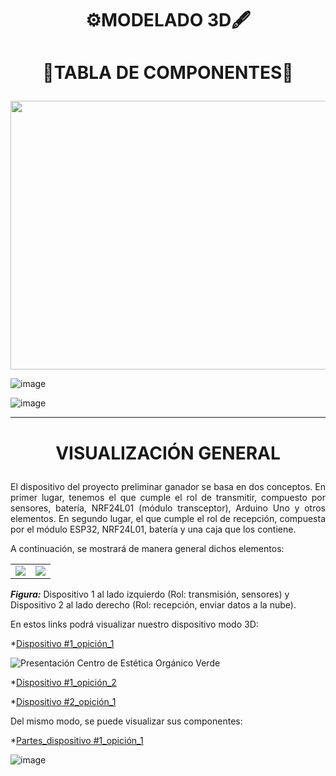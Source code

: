 # <p align = center>  ⚙️MODELADO 3D🖋️</p>


# <p align = center>  📑TABLA DE COMPONENTES🔖</p>

<p align="center">
  <img src="https://github.com/Fx2048/Team_4_FdD/assets/131219987/491d4185-a000-476c-9524-649a26e58c50" width="1050" height="430" style="margin: auto;">
</p>



![image](https://github.com/Fx2048/Team_4_FdD/assets/131219987/f662aa10-5190-4267-ac08-51f0ea7b8047)


![image](https://github.com/Fx2048/Team_4_FdD/assets/131219987/e1195f2f-7c9b-42fe-8bdd-742605c9123a)




---


# <p align = "center">VISUALIZACIÓN GENERAL</p>

<p align = "justify" >El dispositivo del proyecto preliminar ganador se basa en dos conceptos. En primer lugar, tenemos el que cumple el rol de transmitir, compuesto por sensores, batería, NRF24L01 (módulo transceptor), Arduino Uno y otros elementos. En segundo lugar, el que cumple el rol de recepción, compuesta por el módulo ESP32, NRF24L01, batería y una caja que los contiene.</p>

<p align = "justify" >A continuación, se mostrará de manera general dichos elementos:</p>

<div align="center">

<table>
  <tr>
    <td><img src="../../Imágenes/System1.png"></td>
    <td><img src="../../Imágenes/System_2.png"></td>
  </tr>
</table>

</div>


***Figura:*** 
Dispositivo 1 al lado izquierdo 
(Rol: transmisión, sensores) y Dispositivo 2 al lado derecho 
(Rol: recepción, enviar datos a la nube).

En estos links podrá visualizar nuestro dispositivo modo 3D: 


*[Dispositivo #1_opición_1](../../Hadware/Modelo_3D/All_my_model.stl)

![Presentación Centro de Estética Orgánico Verde](https://github.com/Fx2048/Team_4_FdD/assets/131219987/894269a5-ea2b-47e6-90d3-545978adcfb4)



*[Dispositivo #1_opición_2](https://sketchfab.com/3d-models/all_my_model-8b4fa2704f744f1584f49b39e792a4b6)

*[Dispositivo #2_opición_1](https://cad.onshape.com/documents/7a7f94140b8d86c7ea033ef1/w/e999b315eef8267ad934f188/e/fc19f3a0c3112e938d341073)



Del mismo modo, se puede visualizar sus componentes:



*[Partes_dispositivo #1_opición_1](https://sketchfab.com/3d-models/all-parts3d-5f2d945e2fd943d9b4db5a359c3e1ec1)

![image](https://github.com/Fx2048/Team_4_FdD/assets/131219987/24e0b75c-08a6-4728-8592-ba7a8c9ee55a)





